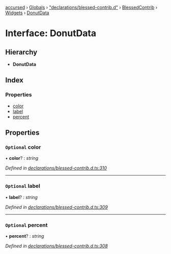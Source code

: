 [accursed](../README.md) › [Globals](../globals.md) › ["declarations/blessed-contrib.d"](../modules/_declarations_blessed_contrib_d_.md) › [BlessedContrib](../modules/_declarations_blessed_contrib_d_.blessedcontrib.md) › [Widgets](../modules/_declarations_blessed_contrib_d_.blessedcontrib.widgets.md) › [DonutData](_declarations_blessed_contrib_d_.blessedcontrib.widgets.donutdata.md)

# Interface: DonutData

## Hierarchy

* **DonutData**

## Index

### Properties

* [color](_declarations_blessed_contrib_d_.blessedcontrib.widgets.donutdata.md#optional-color)
* [label](_declarations_blessed_contrib_d_.blessedcontrib.widgets.donutdata.md#optional-label)
* [percent](_declarations_blessed_contrib_d_.blessedcontrib.widgets.donutdata.md#optional-percent)

## Properties

### `Optional` color

• **color**? : *string*

*Defined in [declarations/blessed-contrib.d.ts:310](https://github.com/cancerberoSgx/accursed/blob/5b2518e/src/declarations/blessed-contrib.d.ts#L310)*

___

### `Optional` label

• **label**? : *string*

*Defined in [declarations/blessed-contrib.d.ts:309](https://github.com/cancerberoSgx/accursed/blob/5b2518e/src/declarations/blessed-contrib.d.ts#L309)*

___

### `Optional` percent

• **percent**? : *string*

*Defined in [declarations/blessed-contrib.d.ts:308](https://github.com/cancerberoSgx/accursed/blob/5b2518e/src/declarations/blessed-contrib.d.ts#L308)*
